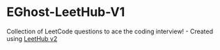 # EGhost-LeetHub-V1
Collection of LeetCode questions to ace the coding interview! - Created using [LeetHub v2](https://github.com/arunbhardwaj/LeetHub-2.0)
